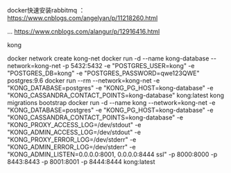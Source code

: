docker快速安装rabbitmq  ： https://www.cnblogs.com/angelyan/p/11218260.html

... https://www.cnblogs.com/alangur/p/12916416.html



kong

docker network create kong-net
        docker run -d --name kong-database --network=kong-net  -p 5432:5432  -e "POSTGRES_USER=kong" -e "POSTGRES_DB=kong"  -e "POSTGRES_PASSWORD=qwe123QWE"  postgres:9.6
        docker run --rm --network=kong-net -e "KONG_DATABASE=postgres" -e "KONG_PG_HOST=kong-database" -e "KONG_CASSANDRA_CONTACT_POINTS=kong-database" kong:latest kong migrations bootstrap
        docker run -d --name kong --network=kong-net -e "KONG_DATABASE=postgres"  -e "KONG_PG_HOST=kong-database" -e "KONG_CASSANDRA_CONTACT_POINTS=kong-database" -e "KONG_PROXY_ACCESS_LOG=/dev/stdout" -e "KONG_ADMIN_ACCESS_LOG=/dev/stdout"  -e "KONG_PROXY_ERROR_LOG=/dev/stderr"  -e "KONG_ADMIN_ERROR_LOG=/dev/stderr" -e "KONG_ADMIN_LISTEN=0.0.0.0:8001, 0.0.0.0:8444 ssl" -p 8000:8000 -p 8443:8443 -p 8001:8001 -p 8444:8444 kong:latest
